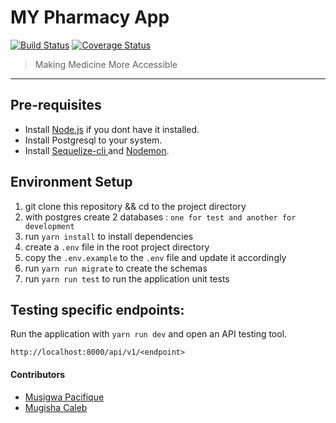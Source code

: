 # MY Pharmacy App

[![Build Status](https://travis-ci.org/mcaleb808/myPharmBackend.svg?branch=develop)](https://travis-ci.org/mcaleb808/myPharmBackend) [![Coverage Status](https://coveralls.io/repos/github/mcaleb808/myPharmBackend/badge.svg?branch=develop)](https://coveralls.io/github/mcaleb808/myPharmBackend?branch=develop)

> Making Medicine More Accessible

---

## Pre-requisites

- Install [Node.js](https://nodejs.org/en/download/) if you dont have it installed.
- Install Postgresql to your system.
- Install [Sequelize-cli
  ](https://www.npmjs.com/package/sequelize-cli) and [Nodemon](https://www.npmjs.com/package/nodemon).

## Environment Setup

1. git clone this repository && cd to the project directory
2. with postgres create 2 databases : `one for test and another for development`
3. run `yarn install` to install dependencies
4. create a `.env` file in the root project directory
5. copy the `.env.example` to the `.env` file and update it accordingly
6. run `yarn run migrate` to create the schemas
7. run `yarn run test` to run the application unit tests

## Testing specific endpoints:

Run the application with `yarn run dev` and open an API testing tool.

```
http://localhost:8000/api/v1/<endpoint>
```

#### Contributors

- [Musigwa Pacifique](https://github.com/Musigwa)
- [Mugisha Caleb](https://github.com/mcaleb808)
